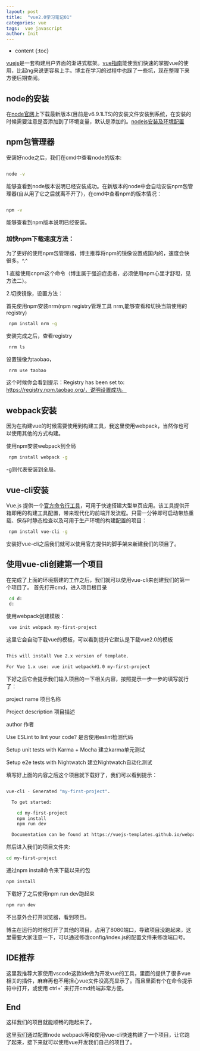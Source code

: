 ```yaml
---
layout: post
title:  "vue2.0学习笔记01"
categories: vue
tags:  vue javascript
author: Init
---
```


* content
{:toc}

[vuejs](http://cn.vuejs.org/)是一套构建用户界面的渐进式框架。[vue指南](http://cn.vuejs.org/v2/guide/installation.html)能使我们快速的掌握vue的使用，比起ng来说更容易上手。博主在学习的过程中也踩了一些坑，现在整理下来方便后期查阅。

## node的安装
在[node官网](https://nodejs.org/en/)上下载最新版本(目前是v6.9.1LTS)的安装文件安装到系统，在安装的时候需要注意是否添加到了环境变量，默认是添加的。[nodejs安装及环境配置](http://jingyan.baidu.com/article/a948d6515d4c850a2dcd2e18.html)
## npm包管理器
安装好node之后，我们在cmd中查看node的版本:

``` sh

node -v
```

能够查看到node版本说明已经安装成功。在新版本的node中会自动安装npm包管理器(自从用了它之后就离不开了)，在cmd中查看npm的版本情况：

``` sh

npm -v
```

能够查看到npm版本说明已经安装。

### 加快npm下载速度方法：

为了更好的使用npm包管理器，博主推荐将npm的镜像设置成国内的，速度会快很多。^.^

1.直接使用cnpm这个命令（博主属于强迫症患者，必须使用npm心里才舒坦，见方法二）。

2.切换镜像，设置方法：

首先使用npm安装nrm(npm registry管理工具 nrm,能够查看和切换当前使用的registry)

``` sh
 npm install nrm -g
```

安装完成之后，查看registry

``` sh
 nrm ls
```

设置镜像为taobao，

``` sh
 nrm use taobao
```

这个时候你会看到提示：Registry has been set to: https://registry.npm.taobao.org/，说明设置成功。

## webpack安装
因为在构建vue的时候需要使用到构建工具，我这里使用webpack，当然你也可以使用其他的方式构建。

使用npm安装webpack到全局

``` sh
 npm install webpack -g
```

-g则代表安装到全局。

## vue-cli安装
Vue.js 提供一个[官方命令行工具](https://github.com/vuejs/vue-cli)，可用于快速搭建大型单页应用。该工具提供开箱即用的构建工具配置，带来现代化的前端开发流程。只需一分钟即可启动带热重载、保存时静态检查以及可用于生产环境的构建配置的项目：

``` sh
 npm install vue-cli -g
```

安装好vue-cli之后我们就可以使用官方提供的脚手架来新建我们的项目了。

## 使用vue-cli创建第一个项目
在完成了上面的环境搭建的工作之后，我们就可以使用vue-cli来创建我们的第一个项目了。
首先打开cmd，进入项目根目录

``` sh
 cd d:
 d:
```

使用webpack创建模板：

``` sh
 vue init webpack my-first-project
```

这里它会自动下载vue的模板，可以看到提升它默认是下载vue2.0的模板

``` sh

This will install Vue 2.x version of template.

For Vue 1.x use: vue init webpack#1.0 my-first-project
```

下好之后它会提示我们输入项目的一下相关内容，按照提示一步一步的填写就行了：

project name 项目名称

Project description 项目描述

author 作者

Use ESLint to lint your code? 是否使用eslint检测代码

Setup unit tests with Karma + Mocha 建立karma单元测试

Setup e2e tests with Nightwatch 建立Nightwatch自动化测试

填写好上面的内容之后这个项目就下载好了，我们可以看到提示：

``` sh

vue-cli · Generated "my-first-project".

  To get started:

    cd my-first-project
    npm install
    npm run dev

  Documentation can be found at https://vuejs-templates.github.io/webpack
```

然后进入我们的项目文件夹:

``` sh
cd my-first-project
```

通过npm install命令来下载以来的包

``` sh
npm install
```

下载好了之后使用npm run dev跑起来

``` sh
npm run dev
```

不出意外会打开浏览器，看到项目。

博主在运行的时候打开了其他的项目，占用了8080端口，导致项目没跑起来，这里需要大家注意一下，可以通过修改config/index.js的配置文件来修改端口号。

## IDE推荐
这里我推荐大家使用vscode这款ide做为开发vue的工具，里面的提供了很多vue相关的插件，麻麻再也不用担心vue文件没高亮显示了。而且里面有个在命令提示符中打开，或使用 ctrl+` 来打开cmd终端非常方便。

## End
这样我们的项目就能顺畅的跑起来了。

这里我们通过配置node webpack等和使用vue-cli快速构建了一个项目，让它跑了起来，接下来就可以使用vue开发我们自己的项目了。
